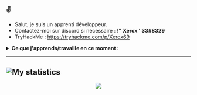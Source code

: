 ### ✌
- Salut, je suis un apprenti développeur.
- Contactez-moi sur discord si nécessaire : **!" Xerox ' 33#8329**
- TryHackMe : https://tryhackme.com/p/Xerox69

<details>
 <summary><strong>Ce que j'apprends/travaille en ce moment :</strong></summary>
   - Python <br/>
  - C++ <br/>
 - L'infosec <br/>
</details>

---
![My statistics](https://github-readme-stats.vercel.app/api?username=X3rox38&show_icons=true&hide=["prs","issues","contribs"])
---
<p align="center">
  <img src="https://komarev.com/ghpvc/?username=X3rox38&color=blue" />
</p>

